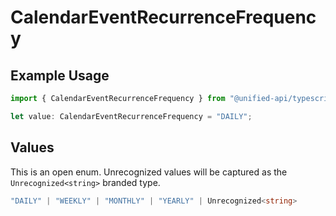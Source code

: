 # CalendarEventRecurrenceFrequency

## Example Usage

```typescript
import { CalendarEventRecurrenceFrequency } from "@unified-api/typescript-sdk/sdk/models/shared";

let value: CalendarEventRecurrenceFrequency = "DAILY";
```

## Values

This is an open enum. Unrecognized values will be captured as the `Unrecognized<string>` branded type.

```typescript
"DAILY" | "WEEKLY" | "MONTHLY" | "YEARLY" | Unrecognized<string>
```